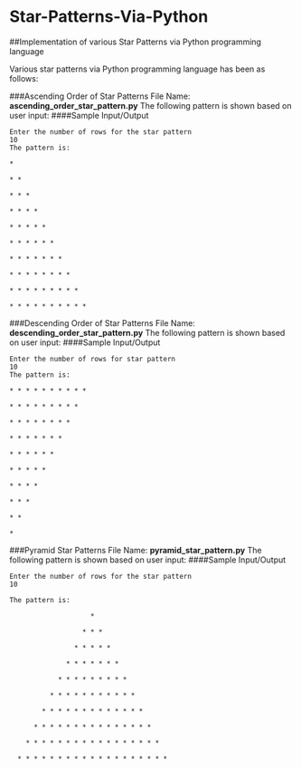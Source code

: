 # Star-Patterns-Via-Python
##Implementation of various Star Patterns via Python programming language

Various star patterns via Python programming language has been as follows:

###Ascending Order of Star Patterns
File Name: **ascending_order_star_pattern.py**
The following pattern is shown based on user input:
####Sample Input/Output
```
Enter the number of rows for the star pattern
10
The pattern is:

* 

* * 

* * * 

* * * * 

* * * * * 

* * * * * * 

* * * * * * * 

* * * * * * * * 

* * * * * * * * * 

* * * * * * * * * *
```


###Descending Order of Star Patterns
File Name: **descending_order_star_pattern.py**
The following pattern is shown based on user input:
####Sample Input/Output
```
Enter the number of rows for star pattern
10
The pattern is:

* * * * * * * * * * 

* * * * * * * * * 

* * * * * * * * 

* * * * * * * 

* * * * * * 

* * * * * 

* * * * 

* * * 

* * 

* 

```

###Pyramid Star Patterns
File Name: **pyramid_star_pattern.py**
The following pattern is shown based on user input:
####Sample Input/Output
```
Enter the number of rows for the star pattern
10

The pattern is:

                    * 

                  * * * 

                * * * * * 

              * * * * * * * 

            * * * * * * * * * 

          * * * * * * * * * * * 

        * * * * * * * * * * * * * 

      * * * * * * * * * * * * * * * 

    * * * * * * * * * * * * * * * * * 

  * * * * * * * * * * * * * * * * * * * 

```



